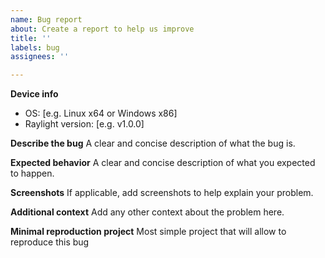 ```yaml
---
name: Bug report
about: Create a report to help us improve
title: ''
labels: bug
assignees: ''

---
```


**Device info**
- OS: [e.g. Linux x64 or Windows x86]
- Raylight version: [e.g. v1.0.0]

**Describe the bug**
A clear and concise description of what the bug is.

**Expected behavior**
A clear and concise description of what you expected to happen.

**Screenshots**
If applicable, add screenshots to help explain your problem.

**Additional context**
Add any other context about the problem here.

**Minimal reproduction project**
Most simple project that will allow to reproduce this bug

